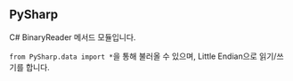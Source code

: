 ## PySharp

C# BinaryReader 메서드 모듈입니다.

`from PySharp.data import *`을 통해 불러올 수 있으며, Little Endian으로 읽기/쓰기를 합니다.
